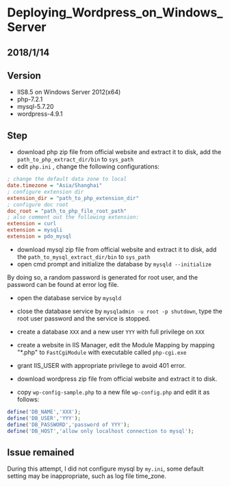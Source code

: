 # Deploying_Wordpress_on_Windows_Server

## 2018/1/14

## Version

* IIS8.5 on Windows Server 2012(x64)
* php-7.2.1
* mysql-5.7.20
* wordpress-4.9.1

## Step

* download php zip file from official website and extract it to disk, add the `path_to_php_extract_dir/bin` to `sys_path`
* edit `php.ini` , change the following configurations:

```INI
; change the default data zone to local
date.timezone = "Asia/Shanghai"
; configure extension dir
extension_dir = "path_to_php_extension_dir"
; configure doc root
doc_root = "path_to_php_file_root_path"
; also comment out the following extension:
extension = curl
extension = mysqli
extension = pdo_mysql
```

* download mysql zip file from official website and extract it to disk, add the `path_to_mysql_extract_dir/bin` to `sys_path`
* open cmd prompt and initialize the database by `mysqld --initialize`

By doing so, a random password is generated for root user, and the password can be 
found at error log file.

* open the database service by `mysqld`
* close the database service by `mysqladmin -u root -p shutdown`, type the root user password and the service is stopped.
* create a database `XXX` and a new user `YYY` with full privilege on `XXX`

* create a website in IIS Manager, edit the Module Mapping by mapping "*.php" to `FastCgiModule` with executable called `php-cgi.exe`
* grant IIS_USER with appropriate privilege to avoid 401 error.

* download wordpress zip file from official website and extract it to disk.
* copy `wp-config-sample.php` to a new file `wp-config.php` and edit it as follows:

```PHP
define('DB_NAME','XXX');
define('DB_USER','YYY');
define('DB_PASSWORD','password of YYY');
define('DB_HOST','allow only localhost connection to mysql');
```


## Issue remained
During this attempt, I did not configure mysql by `my.ini`, some default setting may be inappropriate, such as log file time_zone.

